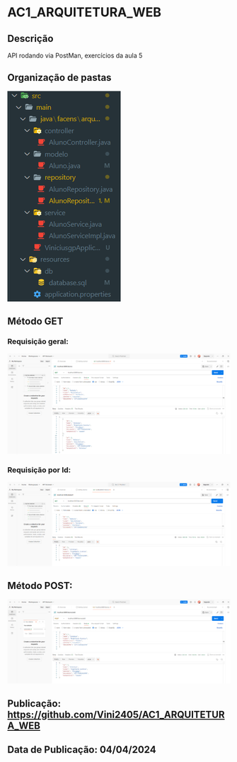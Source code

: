 # AC1_ARQUITETURA_WEB

## Descrição

API rodando via PostMan, exercícios da aula 5

## Organização de pastas

![alt text](image-1.png)

## Método GET

### Requisição geral:

![alt text](image-2.png)

### Requisição por Id:

![alt text](image-3.png)

## Método POST:

![alt text](image.png)

## Publicação: https://github.com/Vini2405/AC1_ARQUITETURA_WEB

## Data de Publicação: 04/04/2024
